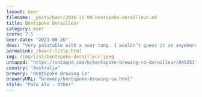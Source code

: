 ```yaml
---
layout: beer
filename: _posts/beer/2016-11-09-bentspoke-derailleur.md
title: Bentspoke Derailleur
category: beer
score: 7.5
beer-date: "2023-08-26"
desc: "Very palatable with a sour tang. I wouldn’t guess it is anywhere near this strength"
permalink: /beer/:title.html
img: /img/list/bentspoke-derailleur.jpeg
untappd: "https://untappd.com/b/bentspoke-brewing-co-derailleur/845251"
country: "Australia"
brewery: "BentSpoke Brewing Co"
breweryURL: "brewery/bentspoke-brewing-co.html"
style: "Pale Ale - Other"
---
```

